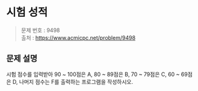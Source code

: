 # 시험 성적

> 문제 번호 : 9498  
> 출처 : https://www.acmicpc.net/problem/9498

## 문제 설명

<p>시험 점수를 입력받아 90 ~ 100점은 A, 80 ~ 89점은 B, 70 ~ 79점은 C, 60 ~ 69점은 D, 나머지 점수는 F를 출력하는 프로그램을 작성하시오.</p>

